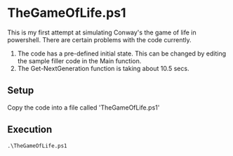 # TheGameOfLife.ps1
This is my first attempt at simulating Conway's the game of life in powershell.
There are certain problems with the code currently.
1. The code has a pre-defined initial state. This can be changed by editing the 
   sample filler code in the Main function.
2. The Get-NextGeneration function is taking about 10.5 secs.

## Setup
Copy the code into a file called 'TheGameOfLife.ps1'

## Execution
`.\TheGameOfLife.ps1`